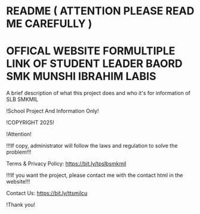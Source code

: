 # README ( ATTENTION PLEASE READ ME CAREFULLY )
# OFFICAL WEBSITE FORMULTIPLE LINK OF STUDENT LEADER BAORD SMK MUNSHI IBRAHIM LABIS

A brief description of what this project does and who it's for information of SLB SMKMIL

!School Project And Information Only!

!COPYRIGHT 2025!

!Attention!

!!!If copy, administrator will follow the laws and regulation to solve the problem!!!

Terms & Privacy Policy: https://bit.ly/tpslbsmkmil

!!!If you want the project, please contact me with the contact html in the website!!!

Contact Us: https://bit.ly/ttsmilcu

!Thank you!
